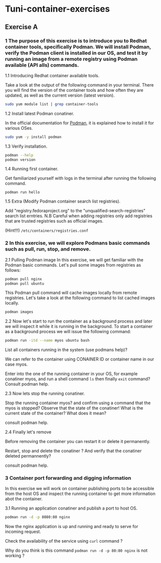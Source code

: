 # Tuni-container-exercises

## Exercise A

### 1 The purpose of this exercise is to introduce you to Redhat container tools, specifically Podman. We will install Podman, verify the Podman client is installed in our OS, and test it by running an image from a remote registry using Podman available (API  alls) commands.  

1.1 Introducing Redhat container available tools.

Take a look at the output of the following command in your terminal. There you will find the version of the container tools and how often they are updated, as well as the current version (latest version).

```sh
sudo yum module list | grep container-tools
```

1.2 Install latest Podman conatiner.

In the official documentation for [Podman](https://podman.io/getting-started/installation), it is explained how to install it for various OSes.

```sh
sudo yum -y install podman
```

1.3 Verify installation.

```sh
podman --help
podman version
```

1.4 Running first container.

Get familiarized yourself with logs in the terminal after running the following command.

`podman run hello`

1.5 Extra (Modify Podman container search list registries).

Add "registry.fedoraproject.org" to the "unqualified-search-registries" search list erntries.
N.B Careful when adding registries only add registries that are trusted registries such as official images.

(Hint!!!) `/etc/containers/registries.conf`

### 2 In this exercise, we will explore Podmans basic commands such as pull, run, stop, and remove.

2.1 Pulling Podman image
In this exercise, we will get familiar with the Podman basic commands. Let's pull some images from registries as follows:

```sh
podman pull nginx
podman pull ubuntu
```

This Podman pull command will cache images locally from remote registries. Let's take a look at the following command to list cached images locally.

```sh
podman images 
```

2.2 Now let's start to run the container as a background process and later we will inspect it while it is running in the background. To start a container as a background process we will issue the following command: 

```sh
podman run -itd --name myos ubuntu bash
```

List all containers running in the system (use podmans help)?

We can refer to the container using CONAINER ID or container name in our case myos.

Enter into the one of the running container in your OS, for example conatiner myos, and run a shell command `ls` then finally `exit` command? Consult podman help.

2.3 Now lets stop the running conatiner.

Stop the running container myos? and confirm using a command that the myos is stopped? Observe that the state of the conatiner! What is the current state of the container? What does it mean?

consult podman help.

2.4 Finally let's remove  

Before removing the container you can restart it or delete it permanently.

Restart, stop and delete the conatiner ?  And verify that the conatiner deleted permannently?

consult podman help.

### 3 Container port forwarding and digging information 

In this exercise we will work on container publishing ports to be accessible from the host OS and inspect the running container to get more information abot the container.

3.1 Running an application conatiner and publish a port to host OS.

```sh
podman run -d -p 8080:80 nginx
```
Now the nginx application is up and running and ready to serve for incoming request.

Check the availability of the service using `curl` command ?

Why do you think is this command `podman run -d -p 80:80 nginx` is not working ?


